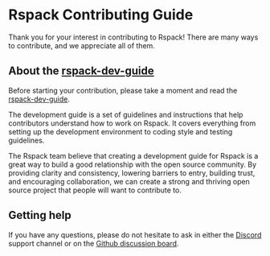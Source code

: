 # Rspack Contributing Guide

Thank you for your interest in contributing to Rspack! There are many ways to contribute, and we appreciate all of them.

## About the [rspack-dev-guide]

Before starting your contribution, please take a moment and read the [rspack-dev-guide].

The development guide is a set of guidelines and instructions that help contributors understand how to work on Rspack.
It covers everything from setting up the development environment to coding style and testing guidelines.

The Rspack team believe that creating a development guide for Rspack is a great way to build a good relationship with the open source community.
By providing clarity and consistency, lowering barriers to entry, building trust, and encouraging collaboration,
we can create a strong and thriving open source project that people will want to contribute to.

## Getting help

If you have any questions,
please do not hesitate to ask in either the [Discord][discord] support channel or on the [Github discussion board][github-discussion].

[rspack-dev-guide]: https://web-infra-dev.github.io/rspack-dev-guide/
[discord]: https://discord.gg/79ZZ66GH9E
[github-discussion]: https://github.com/web-infra-dev/rspack/discussions
